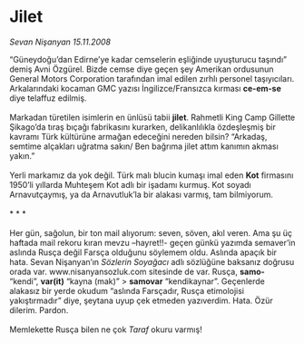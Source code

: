 # Jilet

*Sevan Nişanyan 15.11.2008*

<div class="taraf_structure_2col_1zq">
<div class="margen_n">



 <p>“Güneydoğu’dan Edirne’ye kadar cemselerin eşliğinde uyuşturucu taşındı” demiş Avni Özgürel. Bizde cemse diye geçen şey Amerikan ordusunun General Motors Corporation tarafından imal edilen zırhlı personel taşıyıcıları. Arkalarındaki kocaman GMC yazısı İngilizce/Fransızca kırması <b>ce-em-se</b> diye telaffuz edilmiş. <br/><br/>Markadan türetilen isimlerin en ünlüsü tabii <b>jilet</b>. Rahmetli King Camp Gillette Şikago’da tıraş bıçağı fabrikasını kurarken, delikanlılıkla özdeşleşmiş bir kavramı Türk kültürüne armağan edeceğini nereden bilsin? “Arkadaş, semtime alçakları uğratma sakın/ Ben bağrıma jilet attım kanımın akması yakın.” <br/><br/>Yerli markamız da yok değil. Türk malı blucin kumaşı imal eden <b>Kot</b> firmasını 1950’li yıllarda Muhteşem Kot adlı bir işadamı kurmuş. Kot soyadı Arnavutçaymış, ya da Arnavutluk’la bir alakası varmış, tam bilmiyorum. <br/><br/>* * * <br/><br/>Her gün, sağolun, bir ton mail alıyorum: seven, söven, akıl veren. Ama şu üç haftada mail rekoru kıran mevzu –hayret!!- geçen günkü yazımda semaver’in aslında Rusça değil Farsça olduğunu söylemem oldu. Aslında apaçık bir hata. Sevan Nişanyan’ın <i>Sözlerin Soyağacı</i> adlı sözlüğüne baksanız doğrusu orada var. www.nisanyansozluk.com sitesinde de var. Rusça, <b>samo-</b> “kendi”, <b>var(it)</b> “kayna (mak)” &gt; <b>samovar</b> “kendikaynar”. Geçenlerde alakasız bir yerde okudum “aslında Farsçadır, Rusça etimolojisi yakıştırmadır” diye, şeytana uyup çek etmeden yazıverdim. Hata. Özür dilerim. Pardon. <br/><br/>Memlekette Rusça bilen ne çok <i>Taraf</i> okuru varmış!</p>
<br/>
<br/>
<br/>



<br/>


<div id="taraf_not">
</div>

</div>


</div>
